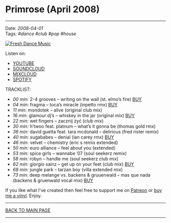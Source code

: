 # Primrose (April 2008)

----

Date: *2008-04-01*  
Tags: *#dance* *#club* *#pop* *#house*  

[![Fresh Dance Music](https://thumbnailer.mixcloud.com/unsafe/390x390/extaudio/8/3/0/f/bc9e-d241-4537-97e0-3a140a2feefc)](https://youtu.be/d3tK1HZXAIE)

Listen on:
* [YOUTUBE](https://youtu.be/d3tK1HZXAIE)
* [SOUNDCLOUD](https://soundcloud.com/freshdancemusic8/primrose-april-2008)
* [MIXCLOUD](https://www.mixcloud.com/FreshDanceMusic/primrose-april-2008/)
* [SPOTIFY](https://open.spotify.com/playlist/3N1sPOVKh7ZOMSREDFRzXP?si=c13c5cb649884a1c)

TRACKLIST:  

* _00 min:_ 2-4 grooves – writing on the wall (st. elmo’s fire) 
<a href="https://itunes.apple.com/pl/album/writing-on-wall-st.-elmos/id273141199?i=273141281" target="_blank">BUY</a>
* _04 min:_ fragma – toca’s miracle (inpetto rmx)
<a href="https://music.apple.com/pl/album/toca-20th-anniversary-edition/1613337868" target="_blank">BUY</a>
* _11 min:_ mondotek – alive (original club mix)  
* _16 min:_ glamour dj’s – whiskey in the jar (original mix)
<a href="http://www.beatport.com/track/whisky-in-the-jar-original-mix/1102633" target="_blank">BUY</a>
* _22 min:_ wet fingers – zacznij żyć (club mix) 
* _30 min:_ h’twoo feat. platnum – what’s it gonna be (thomas gold rmx)
* _36 min:_ david guetta feat. tara mcdonald – delirious (fred rister remix)
* _40 min:_ sugababes – denial (ian carey rmx)
<a href="https://itunes.apple.com/pl/album/denial-ian-carey-vocal-mix/id275450985?i=275451022" target="_blank">BUY</a>
* _46 min:_ velvet – chemistry (eric s remix extended) 
* _50 min:_ euro alliance – feel about you (extended) 
* _53 min:_ spice girls – wannabe ’07 (soul seekerz remix) 
* _58 min:_ robyn – handle me (soul seekerz club mix)
* _62 min:_ giorgio sainz – get up on your feet (club mix)
<a href="http://www.beatport.com/track/get-up-on-your-feet-feat-k-m-club-mix/578670" target="_blank">BUY</a>
* _68 min:_ jungle park – tarzan boy (villa extended mix) 
* _73 min:_ deep melange vs. backens & gruuenwald – mas que nada (backens & gruenwald vocal mix)
<a href="https://itunes.apple.com/pl/album/mas-que-nada-backens-gruenwald/id271449344?i=271449395" target="_blank">BUY</a>

If you like what I've created then feel free to support me on [Patreon](https://www.patreon.com/shivioua) or [buy me a vinyl](https://www.buymeacoffee.com/shivioua).
Enjoy.

----

[BACK TO MAIN PAGE](./README.md)

----
